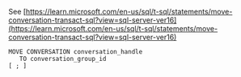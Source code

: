 See [https://learn.microsoft.com/en-us/sql/t-sql/statements/move-conversation-transact-sql?view=sql-server-ver16](https://learn.microsoft.com/en-us/sql/t-sql/statements/move-conversation-transact-sql?view=sql-server-ver16)
```
MOVE CONVERSATION conversation_handle  
   TO conversation_group_id  
[ ; ]
```
